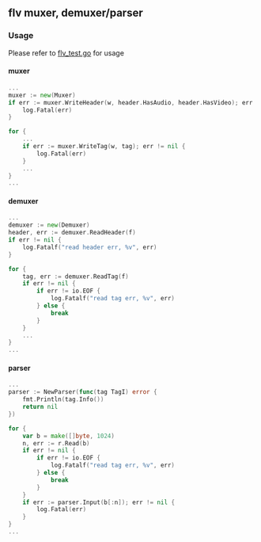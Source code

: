 ## flv muxer, demuxer/parser
### Usage
Please refer to [flv_test.go](https://github.com/foolishCDN/AV-spy/blob/master/container/flv/flv_test.go) for usage
#### muxer
```Go
...
muxer := new(Muxer)
if err := muxer.WriteHeader(w, header.HasAudio, header.HasVideo); err != nil {
    log.Fatal(err)
}

for {
    ...
    if err := muxer.WriteTag(w, tag); err != nil {
        log.Fatal(err)
    }
    ...
}
...
```
#### demuxer
```Go
...
demuxer := new(Demuxer)
header, err := demuxer.ReadHeader(f)
if err != nil {
    log.Fatalf("read header err, %v", err)
}

for {
    tag, err := demuxer.ReadTag(f)
    if err != nil {
        if err != io.EOF {
            log.Fatalf("read tag err, %v", err)
        } else {
            break
        }
    }
    ...
}
...
```
#### parser
```Go
...
parser := NewParser(func(tag TagI) error {
    fmt.Println(tag.Info())
    return nil
})

for {
    var b = make([]byte, 1024)
    n, err := r.Read(b)
    if err != nil {
        if err != io.EOF {
            log.Fatalf("read tag err, %v", err)
        } else {
            break
        }
    }
    if err := parser.Input(b[:n]); err != nil {
        log.Fatal(err)
    }
}
...
```
